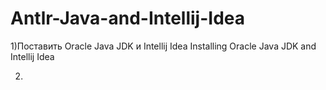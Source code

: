 # Antlr-Java-and-Intellij-Idea

1)Поставить Oracle Java JDK и Intellij Idea
Installing Oracle Java JDK and Intellij Idea

2)
